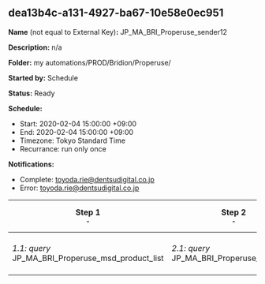 ## dea13b4c-a131-4927-ba67-10e58e0ec951

**Name** (not equal to External Key)**:** JP_MA_BRI_Properuse_sender12

**Description:** n/a

**Folder:** my automations/PROD/Bridion/Properuse/

**Started by:** Schedule

**Status:** Ready

**Schedule:**

* Start: 2020-02-04 15:00:00 +09:00
* End: 2020-02-04 15:00:00 +09:00
* Timezone: Tokyo Standard Time
* Recurrance: run only once

**Notifications:**

* Complete: toyoda.rie@dentsudigital.co.jp
* Error: toyoda.rie@dentsudigital.co.jp

| Step 1<br>_<small>-</small>_ | Step 2<br>_<small>-</small>_ | Step 3<br>_<small>-</small>_ | Step 4<br>_<small>-</small>_ |
| --- | --- | --- | --- |
| _1.1: query_<br>JP_MA_BRI_Properuse_msd_product_list | _2.1: query_<br>JP_MA_BRI_Properuse_sender12 | _3.1: wait_<br>04:00 PM | _4.1: emailSend_<br>JP_MA_BRI_Properuse_sender12 |
